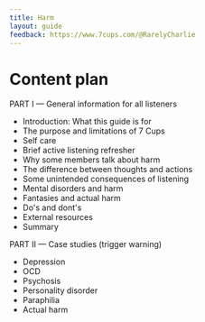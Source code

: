 ```yaml
---
title: Harm
layout: guide
feedback: https://www.7cups.com/@RarelyCharlie
---
```

# Content plan
PART I — General information for all listeners
-	Introduction: What this guide is for
-	The purpose and limitations of 7 Cups
-	Self care
-	Brief active listening refresher
-	Why some members talk about harm
-	The difference between thoughts and actions
-	Some unintended consequences of listening
-	Mental disorders and harm
-	Fantasies and actual harm
-	Do's and dont's
-	External resources
-	Summary
	
PART II — Case studies (trigger warning)
-	Depression
-	OCD
-	Psychosis
-	Personality disorder
-	Paraphilia
-	Actual harm
